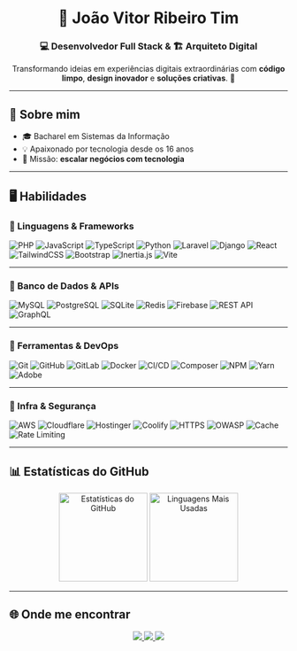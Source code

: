 <!-- Banner / Apresentação -->
<h1 align="center">👋 João Vitor Ribeiro Tim</h1>
<h3 align="center">💻 Desenvolvedor Full Stack & 🏗️ Arquiteto Digital</h3>

<p align="center">
Transformando ideias em experiências digitais extraordinárias com 
<strong>código limpo</strong>, <strong>design inovador</strong> e <strong>soluções criativas</strong>. 🚀
</p>

---

## 🚀 Sobre mim
- 🎓 Bacharel em Sistemas da Informação 
- 💡 Apaixonado por tecnologia desde os 16 anos 
- 🎯 Missão: **escalar negócios com tecnologia**

---

## 🖥️ Habilidades

### 🔹 Linguagens & Frameworks
![PHP](https://img.shields.io/badge/PHP-777BB4?style=for-the-badge&logo=php&logoColor=white)
![JavaScript](https://img.shields.io/badge/JavaScript-F7DF1E?style=for-the-badge&logo=javascript&logoColor=black)
![TypeScript](https://img.shields.io/badge/TypeScript-3178C6?style=for-the-badge&logo=typescript&logoColor=white)
![Python](https://img.shields.io/badge/Python-3776AB?style=for-the-badge&logo=python&logoColor=white)
![Laravel](https://img.shields.io/badge/Laravel-FF2D20?style=for-the-badge&logo=laravel&logoColor=white)
![Django](https://img.shields.io/badge/Django-092E20?style=for-the-badge&logo=django&logoColor=white)
![React](https://img.shields.io/badge/React-20232A?style=for-the-badge&logo=react&logoColor=61DAFB)
![TailwindCSS](https://img.shields.io/badge/Tailwind_CSS-38B2AC?style=for-the-badge&logo=tailwind-css&logoColor=white)
![Bootstrap](https://img.shields.io/badge/Bootstrap-563D7C?style=for-the-badge&logo=bootstrap&logoColor=white)
![Inertia.js](https://img.shields.io/badge/Inertia.js-9553E9?style=for-the-badge&logo=javascript&logoColor=white)
![Vite](https://img.shields.io/badge/Vite-646CFF?style=for-the-badge&logo=vite&logoColor=white)

---

### 🔹 Banco de Dados & APIs
![MySQL](https://img.shields.io/badge/MySQL-4479A1?style=for-the-badge&logo=mysql&logoColor=white)
![PostgreSQL](https://img.shields.io/badge/PostgreSQL-316192?style=for-the-badge&logo=postgresql&logoColor=white)
![SQLite](https://img.shields.io/badge/SQLite-07405E?style=for-the-badge&logo=sqlite&logoColor=white)
![Redis](https://img.shields.io/badge/Redis-DC382D?style=for-the-badge&logo=redis&logoColor=white)
![Firebase](https://img.shields.io/badge/Firebase-FFCA28?style=for-the-badge&logo=firebase&logoColor=black)
![REST API](https://img.shields.io/badge/REST_API-005571?style=for-the-badge&logo=rest&logoColor=white)
![GraphQL](https://img.shields.io/badge/GraphQL-E10098?style=for-the-badge&logo=graphql&logoColor=white)

---

### 🔹 Ferramentas & DevOps
![Git](https://img.shields.io/badge/Git-F05032?style=for-the-badge&logo=git&logoColor=white)
![GitHub](https://img.shields.io/badge/GitHub-181717?style=for-the-badge&logo=github&logoColor=white)
![GitLab](https://img.shields.io/badge/GitLab-FC6D26?style=for-the-badge&logo=gitlab&logoColor=white)
![Docker](https://img.shields.io/badge/Docker-2496ED?style=for-the-badge&logo=docker&logoColor=white)
![CI/CD](https://img.shields.io/badge/CI%2FCD-2088FF?style=for-the-badge&logo=github-actions&logoColor=white)
![Composer](https://img.shields.io/badge/Composer-885630?style=for-the-badge&logo=composer&logoColor=white)
![NPM](https://img.shields.io/badge/NPM-CB3837?style=for-the-badge&logo=npm&logoColor=white)
![Yarn](https://img.shields.io/badge/Yarn-2C8EBB?style=for-the-badge&logo=yarn&logoColor=white)
![Adobe](https://img.shields.io/badge/Adobe%20CS6-FF0000?style=for-the-badge&logo=adobe&logoColor=white)

---

### 🔹 Infra & Segurança
![AWS](https://img.shields.io/badge/AWS-232F3E?style=for-the-badge&logo=amazonaws&logoColor=white)
![Cloudflare](https://img.shields.io/badge/Cloudflare-F38020?style=for-the-badge&logo=cloudflare&logoColor=white)
![Hostinger](https://img.shields.io/badge/Hostinger-673DE6?style=for-the-badge&logo=hostinger&logoColor=white)
![Coolify](https://img.shields.io/badge/Coolify-1E1E1E?style=for-the-badge&logo=docker&logoColor=white)
![HTTPS](https://img.shields.io/badge/HTTPS-005571?style=for-the-badge&logo=letsencrypt&logoColor=white)
![OWASP](https://img.shields.io/badge/OWASP-000000?style=for-the-badge&logo=owasp&logoColor=white)
![Cache](https://img.shields.io/badge/Cache-FFA500?style=for-the-badge&logo=redis&logoColor=white)
![Rate Limiting](https://img.shields.io/badge/Rate_Limiting-008000?style=for-the-badge&logo=checkmarx&logoColor=white)

---

## 📊 Estatísticas do GitHub
<p align="center">
<img src="https://github-readme-stats.vercel.app/api?username=joaovitorribeiro&show_icons=true&theme=radical" alt="Estatísticas do GitHub" height="160"/>
<img src="https://github-readme-stats.vercel.app/api/top-langs/?username=joaovitorribeiro&layout=compact&theme=radical" alt="Linguagens Mais Usadas" height="160"/>
</p>

---

## 🌐 Onde me encontrar
<p align="center">
<a href="https://linkedin.com/in/joaovitorribeiro" target="_blank">
<img src="https://img.shields.io/badge/LinkedIn-0077B5?style=for-the-badge&logo=linkedin&logoColor=white"/>
</a>
<a href="https://devjoaovitor.com.br" target="_blank">
<img src="https://img.shields.io/badge/Website-000000?style=for-the-badge&logo=About.me&logoColor=white"/>
</a>
<a href="mailto:joaovitor@solutionsites.com.br" target="_blank">
<img src="https://img.shields.io/badge/Email-D14836?style=for-the-badge&logo=gmail&logoColor=white"/>
</a>
</p>
